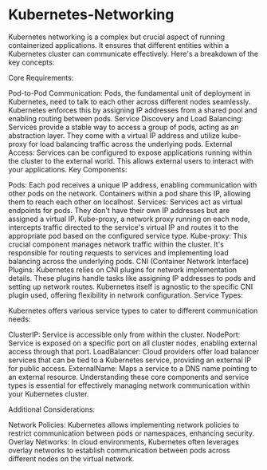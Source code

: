 # Kubernetes-Networking
Kubernetes networking is a complex but crucial aspect of running containerized applications. It ensures that different entities within a Kubernetes cluster can communicate effectively. Here's a breakdown of the key concepts:

Core Requirements:

Pod-to-Pod Communication: Pods, the fundamental unit of deployment in Kubernetes, need to talk to each other across different nodes seamlessly. Kubernetes enforces this by assigning IP addresses from a shared pool and enabling routing between pods.
Service Discovery and Load Balancing: Services provide a stable way to access a group of pods, acting as an abstraction layer. They come with a virtual IP address and utilize kube-proxy for load balancing traffic across the underlying pods.
External Access: Services can be configured to expose applications running within the cluster to the external world. This allows external users to interact with your applications.
Key Components:

Pods: Each pod receives a unique IP address, enabling communication with other pods on the network. Containers within a pod share this IP, allowing them to reach each other on localhost.
Services: Services act as virtual endpoints for pods. They don't have their own IP addresses but are assigned a virtual IP. Kube-proxy, a network proxy running on each node, intercepts traffic directed to the service's virtual IP and routes it to the appropriate pod based on the configured service type.
Kube-proxy: This crucial component manages network traffic within the cluster. It's responsible for routing requests to services and implementing load balancing across the underlying pods.
CNI (Container Network Interface) Plugins: Kubernetes relies on CNI plugins for network implementation details. These plugins handle tasks like assigning IP addresses to pods and setting up network routes. Kubernetes itself is agnostic to the specific CNI plugin used, offering flexibility in network configuration.
Service Types:

Kubernetes offers various service types to cater to different communication needs:

ClusterIP: Service is accessible only from within the cluster.
NodePort: Service is exposed on a specific port on all cluster nodes, enabling external access through that port.
LoadBalancer: Cloud providers offer load balancer services that can be tied to a Kubernetes service, providing an external IP for public access.
ExternalName: Maps a service to a DNS name pointing to an external resource.
Understanding these core components and service types is essential for effectively managing network communication within your Kubernetes cluster.

Additional Considerations:

Network Policies: Kubernetes allows implementing network policies to restrict communication between pods or namespaces, enhancing security.
Overlay Networks: In cloud environments, Kubernetes often leverages overlay networks to establish communication between pods across different nodes on the virtual network.
